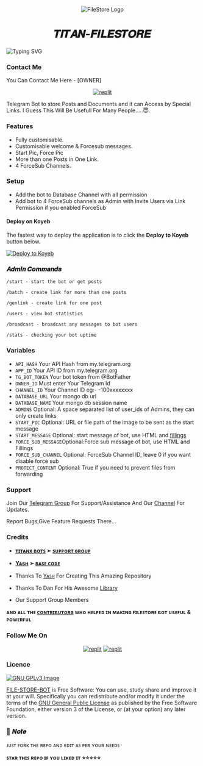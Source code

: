 <p align="center">
  <img src="https://envs.sh/WeX.jpg" alt="FileStore Logo">
</p>
<h1 align="center">
  𝑻𝑰𝑻𝑨𝑵-𝑭𝑰𝑳𝑬𝑺𝑻𝑶𝑹𝑬
</h1>

![Typing SVG](https://readme-typing-svg.herokuapp.com/?lines=𝑾𝒆𝒍𝒄𝒐𝒎𝒆+𝑻𝒐+𝑻𝒊𝒕𝒂𝒏-𝑭𝒊𝒍𝒆𝑺𝒕𝒐𝒓𝒆!;𝑪𝒓𝒆𝒂𝒕𝒆𝒅+𝑩𝒚+𝒀𝒂𝒔𝒉!;𝑨+𝑺𝒊𝒎𝒑𝒍𝒆+𝒂𝒏𝒅+𝑷𝒐𝒘𝒆𝒓𝒇𝒖𝒍+𝑭𝒊𝒍𝒆𝑺𝒕𝒐𝒓𝒆𝑩𝒐𝒕!;𝑨+𝑩𝒐𝒕+𝑾𝒊𝒕𝒉+𝑭𝒐𝒖𝒓+𝑭𝒐𝒓𝒄𝒆𝑺𝒖𝒃+𝑪𝒉𝒂𝒏𝒏𝒆𝒍𝒔!)
</p>

### Contact Me

You Can Contact Me Here - [OWNER]

<p align="center">
<a href="https://telegram.me/TitanContactBot"><img alt="replit" src="https://img.shields.io/badge/-Telegram-blue?style=for-the-badge&logo=telegram&logoColor=white"/></a>

Telegram Bot to store Posts and Documents and it can Access by Special Links.
I Guess This Will Be Usefull For Many People.....😇. 

### Features
- Fully customisable.
- Customisable welcome & Forcesub messages.
- Start Pic, Force Pic
- More than one Posts in One Link.
- 4 ForceSub Channels.

### Setup

- Add the bot to Database Channel with all permission
- Add bot to 4 ForceSub channels as Admin with Invite Users via Link Permission if you enabled ForceSub 

#### Deploy on Koyeb

The fastest way to deploy the application is to click the **Deploy to Koyeb** button below.


[![Deploy to Koyeb](https://www.koyeb.com/static/images/deploy/button.svg)](https://app.koyeb.com/deploy?type=git&repository=github.com/TitanXBots/FileStore&branch=koyeb&name=filesharingbot)


### 𝑨𝒅𝒎𝒊𝒏 𝑪𝒐𝒎𝒎𝒂𝒏𝒅𝒔

```
/start - start the bot or get posts

/batch - create link for more than one posts

/genlink - create link for one post

/users - view bot statistics

/broadcast - broadcast any messages to bot users

/stats - checking your bot uptime
```

### Variables
* `API_HASH` Your API Hash from my.telegram.org
* `APP_ID` Your API ID from my.telegram.org
* `TG_BOT_TOKEN` Your bot token from @BotFather
* `OWNER_ID` Must enter Your Telegram Id
* `CHANNEL_ID` Your Channel ID eg:- -100xxxxxxxx
* `DATABASE_URL` Your mongo db url
* `DATABASE_NAME` Your mongo db session name
* `ADMINS` Optional: A space separated list of user_ids of Admins, they can only create links
* `START_PIC` Optional: URL or file path of the image to be sent as the start message 
* `START_MESSAGE` Optional: start message of bot, use HTML and <a href='https://github.com/TitanXBots/FileStore/blob/koyeb/README.md#start_message'>fillings</a>
* `FORCE_SUB_MESSAGE`Optional:Force sub message of bot, use HTML and Fillings
* `FORCE_SUB_CHANNEL` Optional: ForceSub Channel ID, leave 0 if you want disable force sub
* `PROTECT_CONTENT` Optional: True if you need to prevent files from forwarding

### Support   
Join Our [Telegram Group](https://www.telegram.dog/TitanMattersSupport) For Support/Assistance And Our [Channel](https://www.telegram.dog/TitanXBots) For Updates.   
   
Report Bugs,Give Feature Requests There... 

### Credits

- <b>[ᴛɪᴛᴀɴx ʙᴏᴛꜱ](https://t.me/TitanXBots)   ➣   [ꜱᴜᴘᴘᴏʀᴛ ɢʀᴏᴜᴘ](https://t.me/TitanMattersSupport) </b>
- <b>[Yᴀsʜ](https://github.com/TitanXBots)   ➢   [ʙᴀꜱᴇ ᴄᴏᴅᴇ](https://t.me/TitanXBots) </b>

- Thanks To [Yᴀꜱʜ](https://telegram.me/TitanContactBot) For Creating This Amazing Repository
- Thanks To Dan For His Awesome [Library](https://github.com/pyrogram/pyrogram)
- Our Support Group Members 
 
<b>ᴀɴᴅ ᴀʟʟ ᴛʜᴇ [ᴄᴏɴᴛʀɪʙᴜᴛᴏʀs](https://github.com/TitanXBots) ᴡʜᴏ ʜᴇʟᴩᴇᴅ ɪɴ ᴍᴀᴋɪɴɢ ꜰɪʟᴇꜱᴛᴏʀᴇ ʙᴏᴛ ᴜsᴇꜰᴜʟ & ᴩᴏᴡᴇʀꜰᴜʟ </b>


### Follow Me On

</p>
<p align="center">
<a href="https://telegram.me/TitanXBots"><img alt="replit" src="https://img.shields.io/badge/-Telegram-blue?style=for-the-badge&logo=telegram&logoColor=white"/></a>
<a href="https://www.youtube.com/@TitanTechMatters"><img alt="replit" src="https://img.shields.io/badge/-youtube-red?style=for-the-badge&logo=youtube&logoColor=white"/></a>
</p>

### Licence
[![GNU GPLv3 Image](https://www.gnu.org/graphics/gplv3-127x51.png)](http://www.gnu.org/licenses/gpl-3.0.en.html)  

[FILE-STORE-BOT](https://github.com/TitanXBots/FileSharing-Bot/) is Free Software: You can use, study share and improve it at your
will. Specifically you can redistribute and/or modify it under the terms of the
[GNU General Public License](https://www.gnu.org/licenses/gpl.html) as
published by the Free Software Foundation, either version 3 of the License, or
(at your option) any later version.

### 📌 𝑵𝒐𝒕𝒆

ᴊᴜꜱᴛ ꜰᴏʀᴋ ᴛʜᴇ ʀᴇᴘᴏ ᴀɴᴅ ᴇᴅɪᴛ ᴀꜱ ᴘᴇʀ ʏᴏᴜʀ ɴᴇᴇᴅꜱ

   **ꜱᴛᴀʀ ᴛʜɪꜱ ʀᴇᴘᴏ ɪꜰ ʏᴏᴜ ʟɪᴋᴇᴅ ɪᴛ ⭐⭐⭐⭐⭐**
